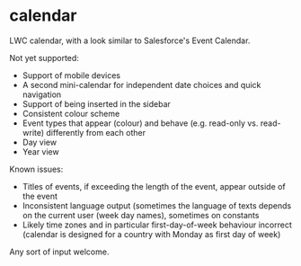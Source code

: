 # calendar
LWC calendar, with a look similar to Salesforce's Event Calendar.

Not yet supported:

- Support of mobile devices
- A second mini-calendar for independent date choices and quick navigation
- Support of being inserted in the sidebar
- Consistent colour scheme
- Event types that appear (colour) and behave (e.g. read-only vs. read-write) differently from each other
- Day view
- Year view

Known issues:

- Titles of events, if exceeding the length of the event, appear outside of the event
- Inconsistent language output (sometimes the language of texts depends on the current user (week day names), sometimes on constants
- Likely time zones and in particular first-day-of-week behaviour incorrect (calendar is designed for a country with Monday as first day of week)

Any sort of input welcome.